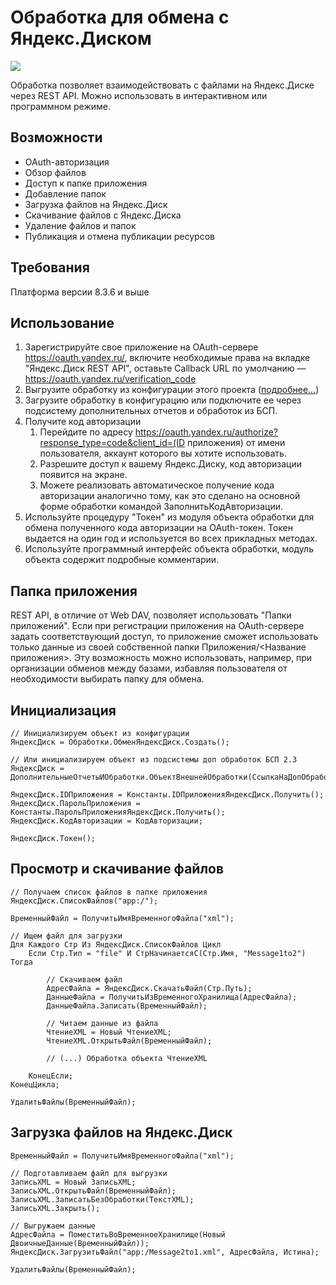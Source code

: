 # Обработка для обмена с Яндекс.Диском

<img src='https://infostart.ru/upload/iblock/229/2298a5ebd862089ced229b1d033649ae.png'>

Обработка позволяет взаимодействовать с файлами на Яндекс.Диске через REST API. Можно использовать в интерактивном или программном режиме.

## Возможности

- OAuth-авторизация
- Обзор файлов
- Доступ к папке приложения
- Добавление папок
- Загрузка файлов на Яндекс.Диск
- Скачивание файлов с Яндекс.Диска
- Удаление файлов и папок
- Публикация и отмена публикации ресурсов

## Требования

Платформа версии 8.3.6 и выше

## Использование

1. Зарегистрируйте свое приложение на OAuth-сервере https://oauth.yandex.ru/, включите необходимые права на вкладке "Яндекс.Диск REST API", оставьте Callback URL по умолчанию — https://oauth.yandex.ru/verification_code
2. Выгрузите обработку из конфигурации этого проекта ([подробнее...](HelpExportToEPF/HelpExportToEPF.md))
3. Загрузите обработку в конфигурацию или подключите ее через подсистему дополнительных отчетов и обработок из БСП.
4. Получите код авторизации
    1. Перейдите по адресу https://oauth.yandex.ru/authorize?response_type=code&client_id=(ID приложения) от имени пользователя, аккаунт которого вы хотите использовать.
    2. Разрешите доступ к вашему Яндекс.Диску, код авторизации появится на экране.
    3. Можете реализовать автоматическое получение кода авторизации аналогично тому, как это сделано на основной форме обработки командой ЗаполнитьКодАвторизации.
5. Используйте процедуру "Токен" из модуля объекта обработки для обмена полученного кода авторизации на OAuth-токен. Токен выдается на один год и используется во всех прикладных методах.
6. Используйте программный интерфейс объекта обработки, модуль объекта содержит подробные комментарии.

## Папка приложения
REST API, в отличие от Web DAV, позволяет использовать "Папки приложений". Если при регистрации приложения на OAuth-сервере задать соответствующий доступ, то приложение сможет использовать только данные из своей собственной папки Приложения/<Название приложения>. Эту возможность можно использовать, например, при организации обменов между базами, избавляя пользователя от необходимости выбирать папку для обмена.

## Инициализация
	// Инициализируем объект из конфигурации
	ЯндексДиск = Обработки.ОбменЯндексДиск.Создать();
	
	// Или инициализируем объект из подсистемы доп обработок БСП 2.3
	ЯндексДиск = ДополнительныеОтчетыИОбработки.ОбъектВнешнейОбработки(СсылкаНаДопОбработку);
	
	ЯндексДиск.IDПриложения = Константы.IDПриложенияЯндексДиск.Получить();
	ЯндексДиск.ПарольПриложения = Константы.ПарольПриложенияЯндексДиск.Получить();
	ЯндексДиск.КодАвторизации = КодАвторизации;
	
	ЯндексДиск.Токен();

## Просмотр и скачивание файлов
	// Получаем список файлов в папке приложения
	ЯндексДиск.СписокФайлов("app:/");

	ВременныйФайл = ПолучитьИмяВременногоФайла("xml");

	// Ищем файл для загрузки
	Для Каждого Стр Из ЯндексДиск.СписокФайлов Цикл
		Если Стр.Тип = "file" И СтрНачинаетсяС(Стр.Имя, "Message1to2") Тогда

			// Скачиваем файл
			АдресФайла = ЯндексДиск.СкачатьФайл(Стр.Путь);
			ДанныеФайла = ПолучитьИзВременногоХранилища(АдресФайла);
			ДанныеФайла.Записать(ВременныйФайл);

			// Читаем данные из файла
			ЧтениеXML = Новый ЧтениеXML;
			ЧтениеXML.ОткрытьФайл(ВременныйФайл);

			// (...) Обработка объекта ЧтениеXML

		КонецЕсли;
	КонецЦикла;

	УдалитьФайлы(ВременныйФайл);

## Загрузка файлов на Яндекс.Диск

	ВременныйФайл = ПолучитьИмяВременногоФайла("xml");

	// Подготавливаем файл для выгрузки
	ЗаписьXML = Новый ЗаписьXML;
	ЗаписьXML.ОткрытьФайл(ВременныйФайл);
	ЗаписьXML.ЗаписатьБезОбработки(ТекстXML);
	ЗаписьXML.Закрыть();

	// Выгружаем данные
	АдресФайла = ПоместитьВоВременноеХранилище(Новый ДвоичныеДанные(ВременныйФайл));
	ЯндексДиск.ЗагрузитьФайл("app:/Message2to1.xml", АдресФайла, Истина);

	УдалитьФайлы(ВременныйФайл);
